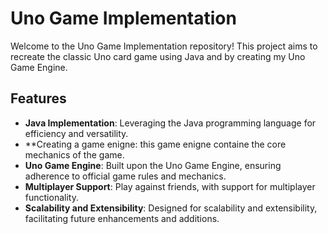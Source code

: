 # Uno Game Implementation

Welcome to the Uno Game Implementation repository! This project aims to recreate the classic Uno card game using Java and by creating my Uno Game Engine.

## Features

- **Java Implementation**: Leveraging the Java programming language for efficiency and versatility.
- **Creating a game enigne: this game enigne containe the core  mechanics of the game. 
- **Uno Game Engine**: Built upon the Uno Game Engine, ensuring adherence to official game rules and mechanics.
- **Multiplayer Support**: Play against friends, with support for multiplayer functionality.
- **Scalability and Extensibility**: Designed for scalability and extensibility, facilitating future enhancements and additions.

